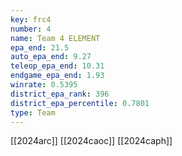 ```yaml
---
key: frc4
number: 4
name: Team 4 ELEMENT
epa_end: 21.5
auto_epa_end: 9.27
teleop_epa_end: 10.31
endgame_epa_end: 1.93
winrate: 0.5395
district_epa_rank: 396
district_epa_percentile: 0.7801
type: Team
---
```

[[2024arc]]
[[2024caoc]]
[[2024caph]]
